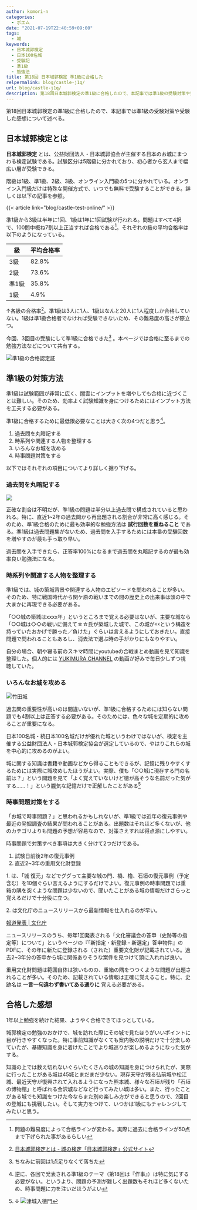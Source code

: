 ```yaml
---
author: komori-n
categories:
  - ポエム
date: "2021-07-19T22:40:59+09:00"
tags:
  - 城
keywords:
  - 日本城郭検定
  - 日本100名城
  - 受験記
  - 準1級
  - 勉強法
title: 第18回 日本城郭検定 準1級に合格した
relpermalink: blog/castle-j1q/
url: blog/castle-j1q/
description: 第18回日本城郭検定の準1級に合格したので、本記事では準1級の受験対策や受験した感想について述べる。
---
```


第18回日本城郭検定の準1級に合格したので、本記事では準1級の受験対策や受験した感想について述べる。

## 日本城郭検定とは

**日本城郭検定** とは、公益財団法人・日本城郭協会が主催する日本のお城にまつわる検定試験である。試験区分は5階級に分かれており、初心者から玄人まで幅広い層が受験できる。

階級は1級、準1級、2級、3級、オンライン入門級の5つに分かれている。オンライン入門級だけは特殊な開催方式で、いつでも無料で受験することができる。詳しくは以下の記事を参照。

{{< article link="blog/castle-test-online/" >}}

準1級から3級は半年に1回、1級は1年に1回試験が行われる。問題はすべて4択で、100問中概ね7割以上正当すれば合格である[^1]。それぞれの級の平均合格率は以下のようになっている。

[^1]: 問題の難易度によって合格ラインが変わる。実際に過去に合格ラインが50点まで下げられた事があるらしい

| 級    | 平均合格率 |
| ----- | ---------- |
| 3級   | 82.8%      |
| 2級   | 73.6%      |
| 準1級 | 35.8%      |
| 1級   | 4.9%       |

↑各級の合格率[^2]。準1級は3人に1人、1級はなんと20人に1人程度しか合格していない。1級は準1級合格者でなければ受験できないため、その難易度の高さが際立つ。

[^2]: [日本城郭検定とは - 城の検定「日本城郭検定」公式サイト](https://www.kentei-uketsuke.com/shiro/about/)

今回、3回目の受験にして準1級に合格できた[^3] 。本ページでは合格に至るまでの勉強方法などについて共有する。

[^3]: ちなみに前回は1点足りなくて落ちた

![準1級の合格認定証](j1q-scaled.jpg)

## 準1級の対策方法

準1級は試験範囲が非常に広く、闇雲にインプットを増やしても合格に近づくことは難しい。そのため、効率よく試験知識を身につけるためにはインプット方法を工夫する必要がある。

準1級に合格するために最低限必要なことは大きく次の4つだと思う[^4]。

[^4]: 逆に、各回で発表される準1級のテーマ（第18回は『作事』）は特に気にする必要がない。というより、問題の予測が難しく出題数もそれほど多くないため、時事問題に力を注いだほうがよい

1. 過去問を丸暗記する
2. 時系列や関連する人物を整理する
3. いろんなお城を攻める
4. 時事問題対策をする

以下ではそれぞれの項目についてより詳しく掘り下げる。

### 過去問を丸暗記する

![](mondai-scaled.jpg)

正確な割合は不明だが、準1級の問題は半分以上過去問で構成されていると思われる。特に、直近1~2年の過去問から再出題される割合が非常に高く感じる。そのため、準1級合格のために最も効率的な勉強方法は **試行回数を重ねること** である。準1級は過去問題集がないため、過去問を入手するためには本番の受験回数を増やすのが最も手っ取り早い。

過去問を入手できたら、正答率100%になるまで過去問を丸暗記するのが最も効率良い勉強法になる。

### 時系列や関連する人物を整理する

準1級では、城の築城背景や関連する人物のエピソードを問われることが多い。そのため、特に戦国時代から関ケ原の戦いまでの間の歴史上の出来事は頭の中で大まかに再現できる必要がある。

「○○城の築城はxxxx年」というところまで覚える必要はないが、主要な城なら「○○城は◇◇の戦いに備えて☆☆氏が築城した城で、この城が☓☓という構造を持っていたおかげで勝った／負けた」ぐらいは言えるようにしておきたい。直接問題で問われることもあるし、消去法で選ぶ時の手がかりにもなりやすい。

自分の場合、朝や寝る前のスキマ時間にyoutubeの合戦まとめ動画を見て知識を整理した。個人的には [YUKIMURA CHANNEL](https://www.youtube.com/channel/UCt3u21GWUjaNt5WV0TIjrpw) の動画が好みで毎日少しずつ視聴していた。

### いろんなお城を攻める

![竹田城](takeda.jpg)

過去問の重要性が高いのは間違いないが、準1級に合格するためには知らない問題でも4割以上は正答する必要がある。そのためには、色々な城を定期的に攻めることが重要になる。

日本100名城・続日本100名城だけが優れた城というわけではないが、検定を主催する公益財団法人・日本城郭検定協会が選定しているので、やはりこれらの城を中心的に攻めるのがよい。

城に関する知識は書籍や動画などから得ることもできるが、記憶に残りやすくするためには実際に城攻めしたほうがよい。実際、僕も「○○城に現存する門の名前は？」という問題を見て「よく覚えていないけど徳が高そうな名前だった気がする……！」という朧気な記憶だけで正解したことがある[^5]

[^5]: ↓ ![津城入徳門](nyutoku.jpg "津城入徳門")

### 時事問題対策をする

「お城で時事問題？」と思われるかもしれないが、準1級では近年の復元事例や最近の発掘調査の結果が問われることがある。出題数はそれほど多くないが、他のカテゴリよりも問題の予想が容易なので、対策さえすれば得点源にしやすい。

時事問題で対策すべき事項は大きく分けて2つだけである。

1. 試験日前後2年の復元事例
2. 直近2~3年の重用文化財登録

1\. は、「城 復元」などでググって主要な城の門、橋、櫓、石垣の復元事例（予定含む）を10個ぐらい言えるようにするだけでよい。復元事例の時事問題では重箱の隅を突くような問題は少ないので、聞いたことがある城の情報だけさらっと覚えるだけで十分役に立つ。

2\. は文化庁のニュースリリースから最新情報を仕入れるのが早い。

[報道発表 | 文化庁](https://www.bunka.go.jp/koho_hodo_oshirase/hodohappyo/index.html)

ニュースリリースのうち、毎年1回発表される「文化審議会の答申（史跡等の指定等）について」というページの『「新指定・新登録・新選定」答申物件』のPDFに、その年に新たに登録される（された）重要文化財が記載されている。過去2~3年分の答申から城に関係ありそうな案件を見つけて頭に入れれば良い。

重用文化財問題は範囲自体は狭いものの、重箱の隅をつつくような問題が出題されることが多い。そのため、記載されている情報は正確に覚えること。特に、史跡名は **一言一句違わず書いてある通りに** 覚える必要がある。

## 合格した感想

1年以上勉強を続けた結果、ようやく合格できてほっとしている。

城郭検定の勉強のおかけで、城を訪れた際にその城で見たほうがいいポイントに目が行きやすくなった。特に事前知識がなくても案内板の説明だけで十分楽しめていたが、基礎知識を身に着けたことでより城巡りが楽しめるようになった気がする。

知識の上では数え切れないぐらいたくさんの城の知識を身につけられたが、実際に行ったことがある城は45城とまだまだ少ない。現存天守が残る弘前城や松江城、最近天守が復興されて入れるようになった熊本城、様々な石垣が残り「石垣の博物館」と呼ばれる金沢城などなど行ってみたい城は多い。また、行ったことがある城でも知識をつけた今ならまた別の楽しみ方ができると思うので、2回目の登城にも挑戦したい。そして実力をつけて、いつかは1級にもチャレンジしてみたいと思う。

